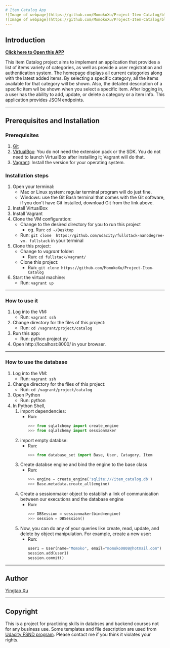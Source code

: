 ```yaml
---
# Item Catalog App
![Image of webpage](https://github.com/MomokoXu/Project-Item-Catalog/blob/master/app_sample1.png)
![Image of webpage](https://github.com/MomokoXu/Project-Item-Catalog/blob/master/app_sample2.png)
---
```


## Introduction
[**Click here to Open this APP**](http://52.11.8.252)

This Item Catalog project aims to implement an application that provides a list of items variety of categories, as well as provide a user registration and authentication system.
The homepage displays all current categories along with the latest added items. By selecting a specific category, all the items available for that category will be shown. Also, the detailed description of a specific item wll be shown when you select a specific item.
After logging in, a user has the ability to add, update, or delete a category or a item info.
This application provides JSON endpoints.

---

## Prerequisites and Installation
### Prerequisites
1. [Git](https://git-scm.com/doc)
2. [VirtualBox](https://classroom.udacity.com/nanodegrees/nd004/parts/af045689-1d81-46e7-8a3b-ad05de1142ce/modules/353202897075460/lessons/3423258756/concepts/14c72fe3-e3fe-4959-9c4b-467cf5b7c3a0): You do not need the extension pack or the SDK. You do not need to launch VirtualBox after installing it; Vagrant will do that.
3. [Vagrant](https://www.vagrantup.com/):  Install the version for your operating system.

### Installation steps
1. Open your terminal:
    * Mac or Linux system: regular terminal program will do just fine.
    * Windows: use the Git Bash terminal that comes with the Git software, if you don't have Git installed, download Git from the link above.
2.  Install VirtualBox
3.  Install Vagrant
4.  Clone the VM configuration:
    * Change to the desired directory for you to run this project
        *  eg. Run: `cd ~/Desktop`
    * Run: `git clone  https://github.com/udacity/fullstack-nanodegree-vm. fullstack` in your terminal
5.  Clone this project:
    * Change to *vagrant* folder:
        * Run: `cd fullstack/vagrant/`
    * Clone this project:
        * Run: `git clone https://github.com/MomokoXu/Project-Item-Catalog`
6. Start the virtual machine:
    * Run: `vagrant up`
---

### How to use it
1. Log into the VM:
    * Run:  `vagrant ssh`
2. Change directory for the files of this project:
    * Run: `cd /vagrant/project/catalog`
3. Run this app:
    * Run: python project.py
4. Open http://localhost:8000/ in your browser.
---

### How to use the database
1. Log into the VM:
    * Run:  `vagrant ssh`
2. Change directory for the files of this project:
    * Run: `cd /vagrant/project/catalog`
3. Open Python
    * Run: python
4. In Python Shell,
    1. import dependencies:
        * Run:
            ```python
           >>> from sqlalchemy import create_engine
           >>> from sqlalchemy import sessionmaker
            ```
    2. import empty databse:
        * Run:
            ```python
            >>> from database_set import Base, User, Catagory, Item
            ```
    3. Create databse engine and bind the engine to the base class
        * Run:
            ```python
            >>> engine = create_engine('sqlite:///item_catalog.db')
            >>> Base.metadata.create_all(engine)
            ```
    4. Create a sessionmaker object to establish a link of communication between our executions and the database engine
        * Run:
            ```python
            >>> DBSession = sessionmaker(bind=engine)
            >>> session = DBSession()
            ```
    5. Now, you can do any of your queries like create, read, update, and delete by object manipulation. For example, create a new user:
        * Run:
            ```python
            user1 = User(name="Momoko", email="momoko0808@hotmail.com")
            session.add(user1)
            session.commit()
            ```

---

## Author
[Yingtao Xu](https://github.com/MomokoXu)

---
## Copyright
This is a project for practicing skills in databses and backend courses not for any business use. Some templates and file description are used from [Udacity FSND program](https://www.udacity.com/course/full-stack-web-developer-nanodegree--nd004). Please contact me if you think it violates your rights.